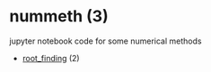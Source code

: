 # nummeth (3)
jupyter notebook code for some numerical methods

+ [root_finding](root_finding/README.md) (2)
